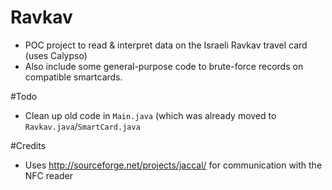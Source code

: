 # Ravkav
* POC project to read &amp; interpret data on the Israeli Ravkav travel card (uses Calypso)
* Also include some general-purpose code to brute-force records on compatible smartcards.

#Todo
* Clean up old code in `Main.java` (which was already moved to `Ravkav.java`/`SmartCard.java`

#Credits
* Uses http://sourceforge.net/projects/jaccal/ for communication with the NFC reader
